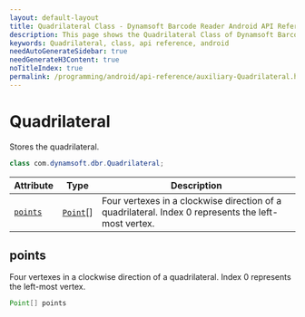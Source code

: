 ```yaml
---
layout: default-layout
title: Quadrilateral Class - Dynamsoft Barcode Reader Android API Reference
description: This page shows the Quadrilateral Class of Dynamsoft Barcode Reader for Android SDK.
keywords: Quadrilateral, class, api reference, android
needAutoGenerateSidebar: true
needGenerateH3Content: true
noTitleIndex: true
permalink: /programming/android/api-reference/auxiliary-Quadrilateral.html
---
```



# Quadrilateral

Stores the quadrilateral.

```java
class com.dynamsoft.dbr.Quadrilateral;
```

| Attribute | Type | Description |
|---------- | ---- | ----------- |
| [`points`](#points) | [`Point`](auxiliary-Point.md)[] | Four vertexes in a clockwise direction of a quadrilateral. Index 0 represents the left-most vertex. |

## points

Four vertexes in a clockwise direction of a quadrilateral. Index 0 represents the left-most vertex.

```java
Point[] points
```
